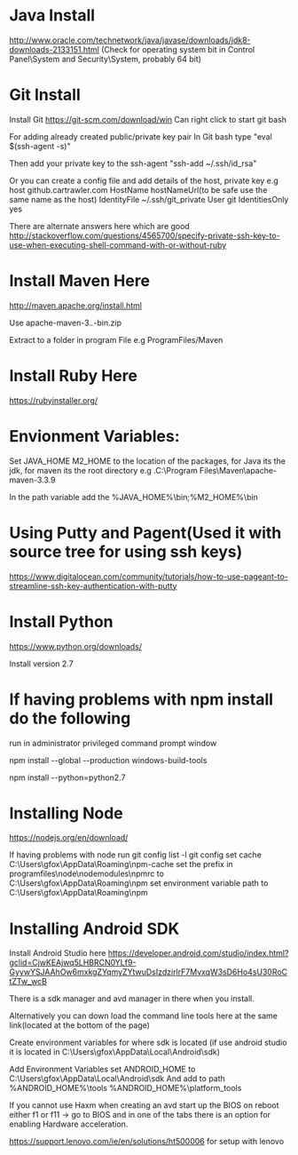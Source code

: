 # Java Install

http://www.oracle.com/technetwork/java/javase/downloads/jdk8-downloads-2133151.html (Check for operating system bit in Control Panel\System and Security\System, probably 64 bit)

# Git Install

Install Git https://git-scm.com/download/win
Can right click to start git bash

For adding already created public/private key pair
In Git bash type
"eval $(ssh-agent -s)"

Then add your private key to the ssh-agent
"ssh-add ~/.ssh/id_rsa"

Or you can create a config file and add details of the host, private key e.g
 host github.cartrawler.com
 HostName hostNameUrl(to be safe use the same name as the host)
 IdentityFile ~/.ssh/git_private
 User git
 IdentitiesOnly yes
 
 There are alternate answers here which are good
 http://stackoverflow.com/questions/4565700/specify-private-ssh-key-to-use-when-executing-shell-command-with-or-without-ruby
 
 
# Install Maven Here

 http://maven.apache.org/install.html
 
 Use apache-maven-3.*.*-bin.zip
 
 Extract to a folder in program File e.g ProgramFiles/Maven
 
 
# Install Ruby Here
 
 https://rubyinstaller.org/
 
 
# Envionment Variables:
 
 Set JAVA_HOME M2_HOME to the location of the packages, for Java its the jdk, for maven its the root directory e.g .C:\Program        Files\Maven\apache-maven-3.3.9
 
 In the path variable add the %JAVA_HOME%\bin;%M2_HOME%\bin
 
# Using Putty and Pagent(Used it with source tree for using ssh keys)
 https://www.digitalocean.com/community/tutorials/how-to-use-pageant-to-streamline-ssh-key-authentication-with-putty
 
# Install Python

 https://www.python.org/downloads/
 
 Install version 2.7
 
# If having problems with npm install do the following
 run in administrator privileged command prompt window
 
 npm install --global --production windows-build-tools
 
 npm install --python=python2.7
 
 
# Installing Node 
https://nodejs.org/en/download/

If having problems with node run
git config list -l
git config set cache C:\Users\gfox\AppData\Roaming\npm-cache
set the prefix in programfiles\node\nodemodules\npmrc to C:\Users\gfox\AppData\Roaming\npm
set environment variable path to C:\Users\gfox\AppData\Roaming\npm


 # Installing Android SDK
 Install Android Studio here https://developer.android.com/studio/index.html?gclid=CjwKEAjwq5LHBRCN0YLf9-GyywYSJAAhOw6mxkgZYqmyZYtwuDsIzdzirlrF7MvxqW3sD6Ho4sU30RoCtZTw_wcB
 
 There is a sdk manager and avd manager in there when you install.
 
 Alternatively you can down load the command line tools here at the same link(located at the bottom of the page)
 
 Create environment variables for where sdk is located (if use android studio it is located in C:\Users\gfox\AppData\Local\Android\sdk)
 
 Add Environment Variables set ANDROID_HOME to C:\Users\gfox\AppData\Local\Android\sdk
 And add to path %ANDROID_HOME%\tools %ANDROID_HOME%\platform_tools 
 
 If you cannot use Haxm when creating an avd start up the BIOS on reboot either f1 or f11 -> go to BIOS and in one of the tabs there is an option for enabling Hardware acceleration.
 
 https://support.lenovo.com/ie/en/solutions/ht500006 for setup with lenovo
